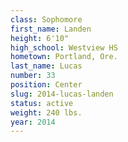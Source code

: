 ```yaml
---
class: Sophomore
first_name: Landen
height: 6'10"
high_school: Westview HS
hometown: Portland, Ore.
last_name: Lucas
number: 33
position: Center
slug: 2014-lucas-landen
status: active
weight: 240 lbs.
year: 2014
---
```


